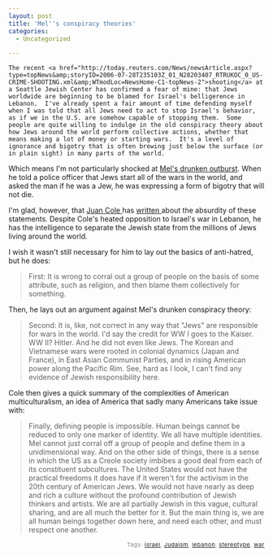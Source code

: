 ```yaml
---
layout: post
title: 'Mel''s conspiracy theories'
categories:
  - Uncategorized

---
```



    The recent <a href="http://today.reuters.com/News/newsArticle.aspx?type=topNews&amp;storyID=2006-07-28T235103Z_01_N28203407_RTRUKOC_0_US-CRIME-SHOOTING.xml&amp;WTmodLoc=NewsHome-C1-topNews-2">shooting</a> at a Seattle Jewish Center has confirmed a fear of mine: that Jews worldwide are beginning to be blamed for Israel's belligerence in Lebanon.  I've already spent a fair amount of time defending myself when I was told that all Jews need to act to stop Israel's behavior, as if we in the U.S. are somehow capable of stopping them.  Some people are quite willing to indulge in the old conspiracy theory about how Jews around the world perform collective actions, whether that means making a lot of money or starting wars.  It's a level of ignorance and bigotry that is often brewing just below the surface (or in plain sight) in many parts of the world.

Which means I'm not particularly shocked at <a href="http://www.theage.com.au/news/people/gibson-future-in-hollywood-balance/2006/07/31/1154198074632.html">Mel's drunken outburst</a>.  When he told a police officer that Jews start all of the wars in the world, and asked the man if he was a Jew, he was expressing a form of bigotry that will not die.

I'm glad, however, that <a href="http://www.juancole.com">Juan Cole </a>has <a href="http://www.juancole.com/2006/07/why-mel-gibson-is-wrong-it-is-not-very.html">written </a>about the absurdity of these statements.  Despite Cole's heated opposition to Israel's war in Lebanon, he has the intelligence to separate the Jewish state from the millions of Jews living around the world.

I wish it wasn't still necessary for him to lay out the basics of anti-hatred, but he does:
<blockquote class="posterous_short_quote">First: It is wrong to corral out a group of people on the basis of some attribute, such as religion, and then blame them collectively for something.</blockquote>
Then, he lays out an argument against Mel's drunken conspiracy theory:
<blockquote class="posterous_medium_quote">Second: It is, like, not correct in any way that "Jews" are responsible for wars in the world. I'd say the credit for WW I goes to the Kaiser. WW II? Hitler. And he did not even like Jews. The Korean and Vietnamese wars were rooted in colonial dynamics (Japan and France), in East Asian Communist Parties, and in rising American power along the Pacific Rim. See, hard as I look, I can't find any evidence of Jewish responsibility here.</blockquote>
Cole then gives a quick summary of the complexities of American multiculturalism, an idea of America that sadly many Americans take issue with:
<blockquote>Finally, defining people is impossible. Human beings cannot be reduced to only one marker of identity. We all have multiple identities. Mel cannot just corral off a group of people and define them in a unidimensional way. And on the other side of things, there is a sense in which the US as a Creole society imbibes a good deal from each of its constituent subcultures. The United States would not have the practical freedoms it does have if it weren't for the activism in the 20th century of American Jews. We would not have nearly as deep and rich a culture without the profound contribution of Jewish thinkers and artists. We are all partially Jewish in this vague, cultural sharing, and are all much the better for it. But the main thing is, we are all human beings together down here, and need each other, and must respect one another.</blockquote>

<p style="text-align:right;font-size:11px;letter-spacing:.05em;color:#808979;">Tags: <a href="http://www.technorati.com/tag/israel" rel="tag">israel</a>, <a href="http://www.technorati.com/tag/Judaism" rel="tag">Judaism</a>, <a href="http://www.technorati.com/tag/lebanon" rel="tag">lebanon</a>, <a href="http://www.technorati.com/tag/stereotype" rel="tag">stereotype</a>, <a href="http://www.technorati.com/tag/war" rel="tag">war</a></p>

  
